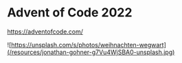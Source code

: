 # Advent of Code 2022

https://adventofcode.com/

![https://unsplash.com/s/photos/weihnachten-wegwart](/resources/jonathan-gohner-g7Vu4WjSBA0-unsplash.jpg)
